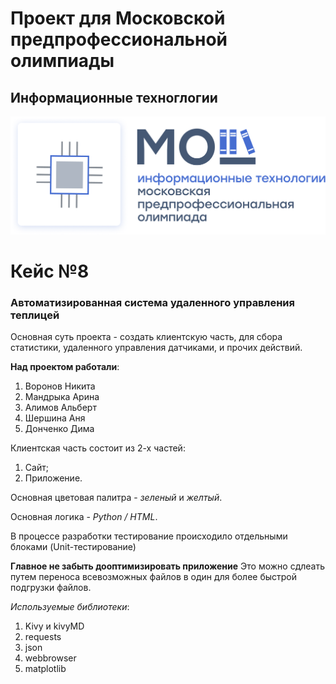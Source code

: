 # **Проект для Московской предпрофессиональной олимпиады**
## Информационные техноглогии

![image](/icon/olimpiada-predprof.png)

# Кейс №8 
### Автоматизированная система удаленного управления теплицей

Основная суть проекта - создать клиентскую часть, для сбора статистики, удаленного управления датчиками, и прочих действий.

**Над проектом работали**: 
1. Воронов Никита
2. Мандрыка Арина
3. Алимов Альберт
4. Шершина Аня
5. Донченко Дима

Клиентская часть состоит из 2-х частей:

1. Сайт;
2. Приложение.

Основная цветовая палитра - _зеленый_ и _желтый_.

Основная логика - _Python / HTML_.

В процессе разработки тестирование происходило отдельными блоками (Unit-тестирование)

**Главное не забыть дооптимизировать приложение** 
Это можно сдлеать путем переноса всевозможных файлов в один для более быстрой подгрузки файлов.

_Используемые библиотеки_:
1. Kivy и kivyMD
2. requests
3. json
4. webbrowser
5. matplotlib
